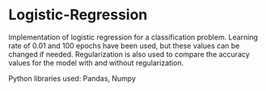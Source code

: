 # Logistic-Regression
Implementation of logistic regression for a classification problem. Learning rate of 0.01 and 100 epochs have been used, but these values can be changed if needed.
Regularization is also used to compare the accuracy values for the model with and without regularization.

Python libraries used:
Pandas, Numpy
